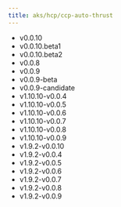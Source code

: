 ```yaml
---
title: aks/hcp/ccp-auto-thrust
---
```

- v0.0.10
- v0.0.10.beta1
- v0.0.10.beta2
- v0.0.8
- v0.0.9
- v0.0.9-beta
- v0.0.9-candidate
- v1.10.10-v0.0.4
- v1.10.10-v0.0.5
- v1.10.10-v0.0.6
- v1.10.10-v0.0.7
- v1.10.10-v0.0.8
- v1.10.10-v0.0.9
- v1.9.2-v0.0.10
- v1.9.2-v0.0.4
- v1.9.2-v0.0.5
- v1.9.2-v0.0.6
- v1.9.2-v0.0.7
- v1.9.2-v0.0.8
- v1.9.2-v0.0.9
